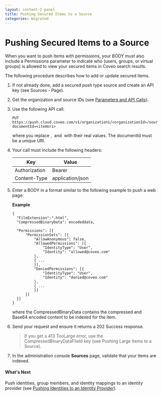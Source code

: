 ```yaml
---
layout: content-2-panel
title: Pushing Secured Items to a Source
categories: migrated
---
```


# Pushing Secured Items to a Source

When you want to push items with permissions, your BODY must also include a Permissions parameter to indicate who (users, groups, or virtual groups) is allowed to view your secured items in Coveo search results.

The following procedure describes how to add or update secured items.

1.  If not already done, add a secured push type source and create an API key (see Sources - Page).
2.  Get the organization and source IDs (see [Parameters and API Calls](https://developers.coveo.com/x/QokkAg)).
3.  Use the following API call:

    ```
    PUT https://push.cloud.coveo.com/v1/organizations/<organizationId>/sources/<sourceId>/documents?documentId=<itemUri>
    ```

    where you replace ,  and  with their real values. The documentId must be a unique URI.

4.  Your call must include the following headers:

    | Key           | Value            |
    |---------------|------------------|
    | Authorization | Bearer           |
    | Content-Type  | application/json |

5.  Enter a BODY in a format similar to the following example to push a web page:

    **Example**

    ```
    {
      "FileExtension":".html", 
      "CompressedBinaryData": encodeddata,
      
      "Permissions": [{
          "PermissionSets": [{
              "AllowAnonymous": false,
              "AllowedPermissions": [{
                  "IdentityType": "User",
                  "Identity": "allowed@coveo.com"
              },
              { ...
              }],
              "DeniedPermissions": [{
                  "IdentityType": "User",
                  "Identity": "denied@coveo.com"
              },
              { ...
              }]
          }]
      }]
    }
    ```

    where the CompressedBinaryData contains the compressed and Base64 encoded content to be indexed for the item.

6.  Send your request and ensure it returns a 202 Success response.

    > If you get a 413 TooLarge error, use the CompressedBinaryDataFileId key (see Pushing Large Items to a Source).

7.  In the administration console **Sources** page, validate that your items are indexed.

#### What's Next

Push identities, group members, and identity mappings to an identity provider (see [Pushing Identities to an Identity Provider](https://developers.coveo.com/x/JoodAg)).
